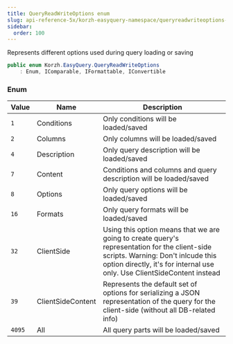 ```yaml
---
title: QueryReadWriteOptions enum
slug: api-reference-5x/korzh-easyquery-namespace/queryreadwriteoptions-enum
sidebar:
  order: 100
---
```


Represents different options used during query loading or saving
```csharp
public enum Korzh.EasyQuery.QueryReadWriteOptions
    : Enum, IComparable, IFormattable, IConvertible

```

### Enum

| Value | Name | Description | 
| --- | --- | --- | 
| `1` | Conditions | Only conditions will be loaded/saved | 
| `2` | Columns | Only columns will be loaded/saved | 
| `4` | Description | Only query description will be loaded/saved | 
| `7` | Content | Conditions and columns and query description will be loaded/saved | 
| `8` | Options | Only query options will be loaded/saved | 
| `16` | Formats | Only query formats will be loaded/saved | 
| `32` | ClientSide | Using this option means that we are going to create query's representation for the client-side scripts.  Warning: Don't inlcude this option directly, it's for internal use only. Use ClientSideContent instead | 
| `39` | ClientSideContent | Represents the default set of options for serializing a JSON representation of the query for the client-side (without all DB-related info) | 
| `4095` | All | All query parts will be loaded/saved |
